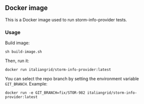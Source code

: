 ## Docker image

This is a Docker image used to run storm-info-provider tests.

### Usage

Build image:

    sh build-image.sh

Then, run it:

    docker run italiangrid/storm-info-provider:latest

You can select the repo branch by setting the environment variable `GIT_BRANCH`.
Example:

    docker run -e GIT_BRANCH=fix/STOR-982 italiangrid/storm-info-provider:latest